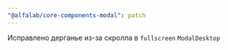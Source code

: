 ```yaml
---
"@alfalab/core-components-modal": patch
---
```


Исправлено дерганье из-за скролла в `fullscreen` `ModalDesktop`
